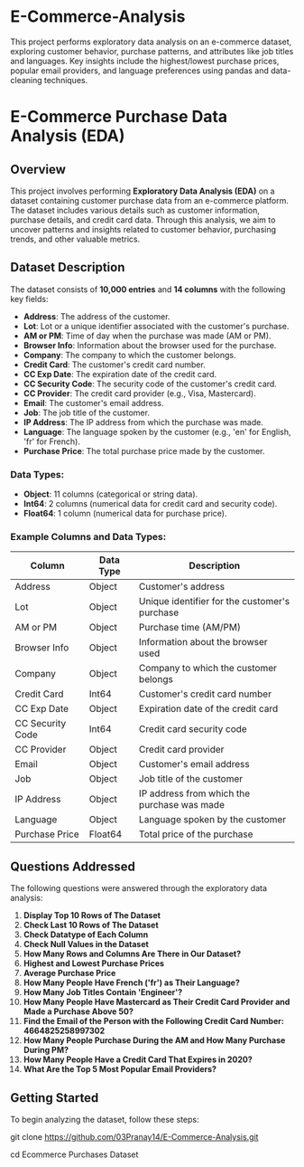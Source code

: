 # E-Commerce-Analysis
This project performs exploratory data analysis on an e-commerce dataset, exploring customer behavior, purchase patterns, and attributes like job titles and languages. Key insights include the highest/lowest purchase prices, popular email providers, and language preferences using pandas and data-cleaning techniques.
# E-Commerce Purchase Data Analysis (EDA)

## Overview
This project involves performing **Exploratory Data Analysis (EDA)** on a dataset containing customer purchase data from an e-commerce platform. The dataset includes various details such as customer information, purchase details, and credit card data. Through this analysis, we aim to uncover patterns and insights related to customer behavior, purchasing trends, and other valuable metrics.

## Dataset Description
The dataset consists of **10,000 entries** and **14 columns** with the following key fields:

- **Address**: The address of the customer.
- **Lot**: Lot or a unique identifier associated with the customer's purchase.
- **AM or PM**: Time of day when the purchase was made (AM or PM).
- **Browser Info**: Information about the browser used for the purchase.
- **Company**: The company to which the customer belongs.
- **Credit Card**: The customer's credit card number.
- **CC Exp Date**: The expiration date of the credit card.
- **CC Security Code**: The security code of the customer's credit card.
- **CC Provider**: The credit card provider (e.g., Visa, Mastercard).
- **Email**: The customer's email address.
- **Job**: The job title of the customer.
- **IP Address**: The IP address from which the purchase was made.
- **Language**: The language spoken by the customer (e.g., 'en' for English, 'fr' for French).
- **Purchase Price**: The total purchase price made by the customer.

### Data Types:
- **Object**: 11 columns (categorical or string data).
- **Int64**: 2 columns (numerical data for credit card and security code).
- **Float64**: 1 column (numerical data for purchase price).

### Example Columns and Data Types:
| Column            | Data Type  | Description                                |
|-------------------|------------|--------------------------------------------|
| Address           | Object     | Customer's address                         |
| Lot               | Object     | Unique identifier for the customer's purchase |
| AM or PM          | Object     | Purchase time (AM/PM)                      |
| Browser Info      | Object     | Information about the browser used         |
| Company           | Object     | Company to which the customer belongs      |
| Credit Card       | Int64      | Customer's credit card number              |
| CC Exp Date       | Object     | Expiration date of the credit card         |
| CC Security Code  | Int64      | Credit card security code                  |
| CC Provider       | Object     | Credit card provider                       |
| Email             | Object     | Customer's email address                   |
| Job               | Object     | Job title of the customer                  |
| IP Address        | Object     | IP address from which the purchase was made|
| Language          | Object     | Language spoken by the customer            |
| Purchase Price    | Float64    | Total price of the purchase                |

## Questions Addressed
The following questions were answered through the exploratory data analysis:
1. **Display Top 10 Rows of The Dataset**
2. **Check Last 10 Rows of The Dataset**
3. **Check Datatype of Each Column**
4. **Check Null Values in the Dataset**
5. **How Many Rows and Columns Are There in Our Dataset?**
6. **Highest and Lowest Purchase Prices**
7. **Average Purchase Price**
8. **How Many People Have French ('fr') as Their Language?**
9. **How Many Job Titles Contain 'Engineer'?**
10. **How Many People Have Mastercard as Their Credit Card Provider and Made a Purchase Above 50?**
11. **Find the Email of the Person with the Following Credit Card Number: 4664825258997302**
12. **How Many People Purchase During the AM and How Many Purchase During PM?**
13. **How Many People Have a Credit Card That Expires in 2020?**
14. **What Are the Top 5 Most Popular Email Providers?**

## Getting Started
To begin analyzing the dataset, follow these steps:

git clone https://github.com/03Pranay14/E-Commerce-Analysis.git

cd Ecommerce Purchases Dataset

